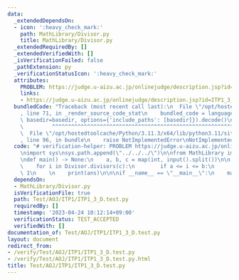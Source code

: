 ```yaml
---
data:
  _extendedDependsOn:
  - icon: ':heavy_check_mark:'
    path: MathLibrary/Divisor.py
    title: MathLibrary/Divisor.py
  _extendedRequiredBy: []
  _extendedVerifiedWith: []
  _isVerificationFailed: false
  _pathExtension: py
  _verificationStatusIcon: ':heavy_check_mark:'
  attributes:
    PROBLEM: https://judge.u-aizu.ac.jp/onlinejudge/description.jsp?id=ITP1_3_D
    links:
    - https://judge.u-aizu.ac.jp/onlinejudge/description.jsp?id=ITP1_3_D
  bundledCode: "Traceback (most recent call last):\n  File \"/opt/hostedtoolcache/Python/3.11.3/x64/lib/python3.11/site-packages/onlinejudge_verify/documentation/build.py\"\
    , line 71, in _render_source_code_stat\n    bundled_code = language.bundle(stat.path,\
    \ basedir=basedir, options={'include_paths': [basedir]}).decode()\n          \
    \         ^^^^^^^^^^^^^^^^^^^^^^^^^^^^^^^^^^^^^^^^^^^^^^^^^^^^^^^^^^^^^^^^^^^^^^^^^^^^^^^^^\n\
    \  File \"/opt/hostedtoolcache/Python/3.11.3/x64/lib/python3.11/site-packages/onlinejudge_verify/languages/python.py\"\
    , line 96, in bundle\n    raise NotImplementedError\nNotImplementedError\n"
  code: "# verification-helper: PROBLEM https://judge.u-aizu.ac.jp/onlinejudge/description.jsp?id=ITP1_3_D\n\
    \nimport sys\nsys.path.append(\"../../../\")\n\nfrom MathLibrary import Divisor\n\
    \ndef main() -> None:\n    a, b, c = map(int, input().split())\n\n    ans = 0\n\
    \    for i in Divisor.divisors(c):\n        if a <= i <= b:\n            ans +=\
    \ 1\n    \n    print(ans)\n\n\nif __name__ == \"__main__\":\n    main()"
  dependsOn:
  - MathLibrary/Divisor.py
  isVerificationFile: true
  path: Test/AOJ/ITP1/ITP1_3_D.test.py
  requiredBy: []
  timestamp: '2023-04-24 10:12:14+09:00'
  verificationStatus: TEST_ACCEPTED
  verifiedWith: []
documentation_of: Test/AOJ/ITP1/ITP1_3_D.test.py
layout: document
redirect_from:
- /verify/Test/AOJ/ITP1/ITP1_3_D.test.py
- /verify/Test/AOJ/ITP1/ITP1_3_D.test.py.html
title: Test/AOJ/ITP1/ITP1_3_D.test.py
---
```

